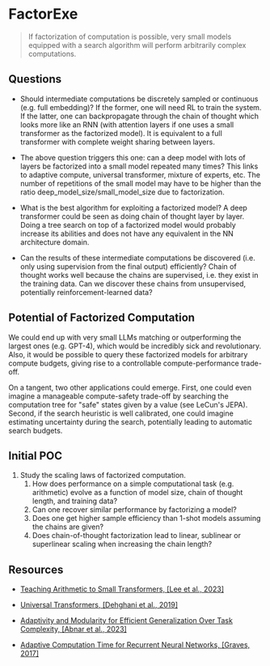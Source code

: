 # FactorExe

> If factorization of computation is possible, very small models equipped with a search algorithm will perform arbitrarily complex computations.

## Questions

- Should intermediate computations be discretely sampled or continuous (e.g. full embedding)? If the former, one will need RL to train the system. If the latter, one can backpropagate through the chain of thought which looks more like an RNN (with attention layers if one uses a small transformer as the factorized model). It is equivalent to a full transformer with complete weight sharing between layers.

- The above question triggers this one: can a deep model with lots of layers be factorized into a small model repeated many times? This links to adaptive compute, universal transformer, mixture of experts, etc. The number of repetitions of the small model may have to be higher than the ratio deep_model_size/small_model_size due to factorization.

- What is the best algorithm for exploiting a factorized model? A deep transformer could be seen as doing chain of thought layer by layer. Doing a tree search on top of a factorized model would probably increase its abilities and does not have any equivalent in the NN architecture domain.

- Can the results of these intermediate computations be discovered (i.e. only using supervision from the final output) efficiently? Chain of thought works well because the chains are supervised, i.e. they exist in the training data. Can we discover these chains from unsupervised, potentially reinforcement-learned data?

## Potential of Factorized Computation

We could end up with very small LLMs matching or outperforming the largest ones (e.g. GPT-4), which would be incredibly sick and revolutionary. Also, it would be possible to query these factorized models for arbitrary compute budgets, giving rise to a controllable compute-performance trade-off.

On a tangent, two other applications could emerge. First, one could even imagine a manageable compute-safety trade-off by searching the computation tree for "safe" states given by a value (see LeCun's JEPA). Second, if the search heuristic is well calibrated, one could imagine estimating uncertainty during the search, potentially leading to automatic search budgets.

## Initial POC

1. Study the scaling laws of factorized computation.
    1. How does performance on a simple computational task (e.g. arithmetic) evolve as a function of model size, chain of thought length, and training data?
    2. Can one recover similar performance by factorizing a model?
    3. Does one get higher sample efficiency than 1-shot models assuming the chains are given?
    4. Does chain-of-thought factorization lead to linear, sublinear or superlinear scaling when increasing the chain length?

## Resources

- [Teaching Arithmetic to Small Transformers, [Lee et al., 2023]](https://arxiv.org/abs/2307.03381)

- [Universal Transformers, [Dehghani et al., 2019]](https://arxiv.org/abs/1807.03819)

- [Adaptivity and Modularity for Efficient Generalization Over Task Complexity, [Abnar et al., 2023]](https://arxiv.org/abs/2310.08866)

- [Adaptive Computation Time for Recurrent Neural Networks, [Graves, 2017]](https://arxiv.org/abs/1603.08983)
